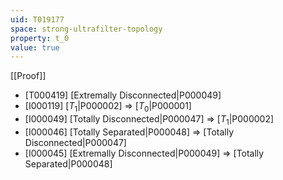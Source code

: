 ```yaml
---
uid: T019177
space: strong-ultrafilter-topology
property: t_0
value: true
---
```

[[Proof]]

* [T000419] [Extremally Disconnected|P000049]
* [I000119] [$T_1$|P000002] => [$T_0$|P000001]
* [I000049] [Totally Disconnected|P000047] => [$T_1$|P000002]
* [I000046] [Totally Separated|P000048] => [Totally Disconnected|P000047]
* [I000045] [Extremally Disconnected|P000049] => [Totally Separated|P000048]


